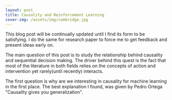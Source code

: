 ```yaml
---
layout: post
title: Causality and Reinforcement Learning
cover-img: /assets/img/cambridge.jpg
---
```



This blog post will be continually updated until I find its form to be satisfying. I do the same for research paper to force me to get feedback and present ideas early on.

The main question of this post is to study the relationship behind causality and sequential decision making. The driver behind this quest is the fact that most of the literature in both fields relies on the concepts of action and intervention yet rarely(until recently) interacts.  

The first question is why are we interesting in causality for machine learning in the first place. The best explanation I found, was given by Pedro Ortega "Causality gives you generalization".

